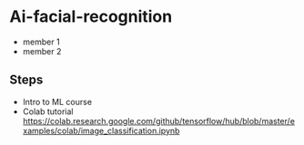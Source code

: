# Ai-facial-recognition
* member 1
* member 2

## Steps
* Intro to ML course
* Colab tutorial <https://colab.research.google.com/github/tensorflow/hub/blob/master/examples/colab/image_classification.ipynb>
